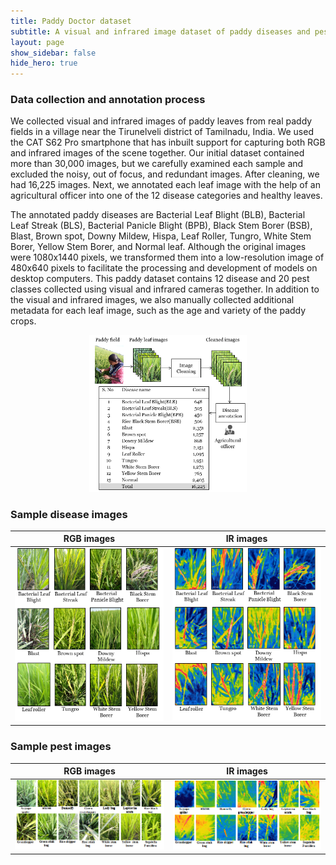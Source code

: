 ```yaml
---
title: Paddy Doctor dataset
subtitle: A visual and infrared image dataset of paddy diseases and pests.
layout: page
show_sidebar: false
hide_hero: true
---
```


### Data collection and annotation process

We collected visual and infrared images of paddy leaves from real paddy fields in a village near the Tirunelveli district of Tamilnadu, India. We used the CAT S62 Pro smartphone that has inbuilt support for capturing both RGB and infrared images of the scene together. Our initial dataset contained more than 30,000 images, but we carefully examined each sample and excluded the noisy, out of focus, and redundant images. After cleaning, we had 16,225 images. Next, we annotated each leaf image with the help of an agricultural officer into one of the 12 disease categories and healthy leaves. 

The annotated paddy diseases are Bacterial Leaf Blight (BLB), Bacterial Leaf Streak (BLS), Bacterial Panicle Blight (BPB), Black Stem Borer (BSB), Blast, Brown spot, Downy Mildew, Hispa, Leaf Roller, Tungro, White Stem Borer, Yellow Stem Borer, and Normal leaf.  Although the original images were 1080x1440 pixels, we transformed them into a low-resolution image of 480x640 pixels to facilitate the processing and development of models on desktop computers. This  paddy dataset contains 12 disease and 20 pest classes collected using visual and infrared cameras together. In addition to the visual and infrared images, we also manually collected additional metadata for each leaf image, such as the age and variety of the paddy crops.

<p align="center">
   <img src="./assets/img/Datacollection_overview2.png" width=50% height=50%>
</p>

### Sample disease images

|RGB images| IR images|
| :-: | :-: |
|![RGB Diseases](./assets/img/RGB_disease_classes2.png)|![IR Diseasaes](./assets/img/IR_disease_classes.png)|

### Sample pest images
|RGB images| IR images|
| :-: | :-: |
|![RGB Pests](./assets/img/RGBpests.png)|![IR Pests](./assets/img/irpests.png)|
